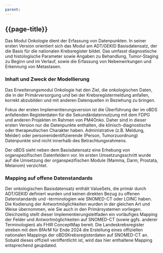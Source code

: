 ```yaml
---
parent: 
---
```


## {{page-title}}
Das Modul Onkologie dient der Erfassung von Datenpunkten. 
In seiner ersten Version orientiert sich das Modul am ADT/GEKID Basisdatensatz, der die Basis für die nationalen Krebsregister bildet. Das umfasst diagnostische und histologische Parameter sowie Angaben zu Behandlung, Tumor-Staging zu Beginn und im Verlauf, sowie die Erfassung von Nebenwirkungen und Erkennung von Metastasen. 


### Inhalt und Zweck der Modellierung
Das Erweiterungsmodul Onkologie hat den Ziel, die onkologischen Daten, die in der Primärversorgung und bei der Krebsregistermeldung anfallen, korrekt abzubilden und mit anderen Datenquellen in Beziehung zu bringen.  

Fokus der ersten Implementierungsversion ist die Überführung der im oBDS anfallenden Registerdaten für die Sekundärdatennutzung mit dem FDPG und anderen Projekten im Rahmen von PM4Onko. Daher sind in dieser ersten Version nur die Datenpunkte enthalten, die klinisch-diagnostische oder therapeutischen Charakter haben. Administrative (z.B. Meldung, Melder) oder personenidentifizierende (Person, Tumorzuordnung) Datenpunkte sind nicht innerhalb des Betrachtungsrahmens. 

Der oBDS sieht neben dem Basisdatensatz eine Erhebung von organspezifischen Datenfeldern vor. 
Im ersten Umsetzungsschritt wurde auf die Umsetzung der organspezifischen Module (Mamma, Darm, Prostata, Melanom) verzichtet. 


### Mapping auf offene Datenstandards

Der onkologischen Basisdatensatz enthält ValueSets, die primär durch ADT/GEKID definiert wurden und keinen direkten Bezug zu offenen Datenstandards und -terminologien wie SNOMED-CT oder LOINC haben. 
Die Kodierung der Antwortmöglichkeiten wurden in der gleichen Art und Weise übernommen, wie Sie auch in den Primärsystemen vorliegen. 
Gleichzeitig stellt dieser Implementierungsleitfaden ein vorläufiges Mapping der Felder und Antwortmöglichkeiten auf SNOMED-CT (sowie ggfs. anderer Terminologien) als FHIR ConceptMap bereit. 
Die Landeskrebsregister streben mit dem BfArM für Ende 2024 die Erstellung eines offiziellen nationalen Mappings der oBDSKrebsregisterdaten auf SNOMED-CT an. 
Sobald dieses offiziell veröffentlicht ist, wird das hier enthaltene Mapping entsprechend geupdated. 


